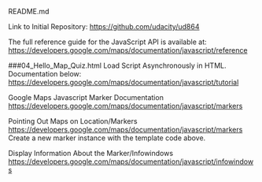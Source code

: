 README.md

Link to Initial Repository: 
	https://github.com/udacity/ud864

The full reference guide for the JavaScript API is available at:
	https://developers.google.com/maps/documentation/javascript/reference

###04_Hello_Map_Quiz.html
	Load Script Asynchronously in HTML. Documentation below: 
		https://developers.google.com/maps/documentation/javascript/tutorial

Google Maps Javascript Marker Documentation
		https://developers.google.com/maps/documentation/javascript/markers

Pointing Out Maps on Location/Markers
	https://developers.google.com/maps/documentation/javascript/markers
		Create a new marker instance with the template code above. 

Display Information About the Marker/Infowindows
	https://developers.google.com/maps/documentation/javascript/infowindows

